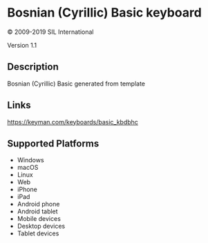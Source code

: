 Bosnian (Cyrillic) Basic keyboard
==============

© 2009-2019 SIL International

Version 1.1

Description
-----------

Bosnian (Cyrillic) Basic generated from template

Links
-----
https://keyman.com/keyboards/basic_kbdbhc

Supported Platforms
-------------------
 * Windows
 * macOS
 * Linux
 * Web
 * iPhone
 * iPad
 * Android phone
 * Android tablet
 * Mobile devices
 * Desktop devices
 * Tablet devices

